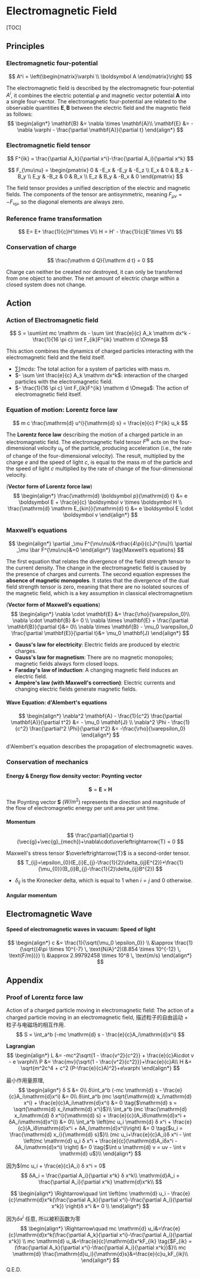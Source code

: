 # Electromagnetic Field

[TOC]

## Principles

### Electromagnetic four-potential

$$
A^i = \left(\begin{matrix}\varphi \\ \boldsymbol A \end{matrix}\right)
$$

The electromagnetic field is described by the electromagnetic four-potential $A^i$, it combines the electric potential $\varphi$ and magnetic vector potential $\boldsymbol A$ into a single four-vector. The electromagnetic four-potential are related to the observable quantities $\boldsymbol E, \boldsymbol B$ between the electric field and the magnetic field as follows:
$$
\begin{align*}
\mathbf{B} &= \nabla \times \mathbf{A}\\
\mathbf{E} &= -\nabla \varphi - \frac{\partial \mathbf{A}}{\partial t}
\end{align*}
$$

### Electromagnetic field tensor

$$
F^{ik} = \frac{\partial A_k}{\partial x^i}-\frac{\partial A_i}{\partial x^k}
$$

$$
F_{\mu\nu} =
\begin{pmatrix}
0 & -E_x & -E_y & -E_z \\
E_x & 0 & B_z & -B_y \\
E_y & -B_z & 0 & B_x \\
E_z & B_y & -B_x & 0
\end{pmatrix}
$$

The field tensor provides a unified description of the electric and magnetic fields. The components of the tensor are antisymmetric, meaning $F_{\mu\nu} = -F_{\nu\mu}$, so the diagonal elements are always zero.

### Reference frame transformation

$$
E= E+ \frac{1}{c}H'\times V\\
H = H' - \frac{1}{c}E'\times V\\
$$

### Conservation of charge

$$
\frac{\mathrm d Q}{\mathrm d t} = 0
$$

Charge can neither be created nor destroyed, it can only be transferred from one object to another. The net amount of electric charge within a closed system does not change.

## Action

###  Action of Electromagnetic field

$$
S = \sum\int mc \mathrm ds - \sum \int \frac{e}{c} A_k \mathrm dx^k - \frac{1}{16 \pi c} \int F_{ik}F^{ik} \mathrm d \Omega
$$

This action combines the dynamics of charged particles interacting with the electromagnetic field and the field itself.

- $\sum\int mc \mathrm ds$: The total action for a system of particles with mass $m$.
- $- \sum \int \frac{e}{c} A_k \mathrm dx^k$: interaction of the charged particles with the electromagnetic field.
- $- \frac{1}{16 \pi c} \int F_{ik}F^{ik} \mathrm d \Omega$: The action of electromagnetic field itself.


### Equation of motion: Lorentz force law

$$
m c \frac{\mathrm{d} u^i}{\mathrm{d} s} = \frac{e}{c} F^{ik} u_k
$$

The **Lorentz force law** describing the motion of a charged particle in an electromagnetic field. The electromagnetic field tensor $F^{ik}$ acts on the four-dimensional velocity $u_k$ of the particle, producing acceleration (i.e., the rate of change of the four-dimensional velocity). The result, multiplied by the charge $e$ and the speed of light $c$, is equal to the mass $m$ of the particle and the speed of light $c$ multiplied by the rate of change of the four-dimensional velocity.

(**Vector form of Lorentz force law**)
$$
\begin{align*}
\frac{\mathrm{d} \boldsymbol p}{\mathrm{d} t} &= e \boldsymbol E + \frac{e}{c} \boldsymbol v \times \boldsymbol H \\
\frac{\mathrm{d} \mathrm E_{kin}}{\mathrm{d} t} &= e \boldsymbol E \cdot \boldsymbol v
\end{align*}
$$


### Maxwell’s equations

$$
\begin{align*}
\partial _\mu F^{\mu\nu}&=\frac{4\pi}{c}J^{\nu}\\
\partial _\mu \bar F^{\mu\nu}&=0  
\end{align*}  \tag{Maxwell’s equations}
$$

The first equation that relates the divergence of the field strength tensor to the current density. The change in the electromagnetic field is caused by the presence of charges and currents. The second equation expresses the **absence of magnetic monopoles**. It states that the divergence of the dual field strength tensor is zero, meaning that there are no isolated sources of the magnetic field, which is a key assumption in classical electromagnetism

(**Vector form of Maxwell’s equations**)
$$
\begin{align*}
\nabla \cdot \mathbf{E} &= \frac{\rho}{\varepsilon_0}\\
\nabla \cdot \mathbf{B} &= 0 \\
\nabla \times \mathbf{E} + \frac{\partial \mathbf{B}}{\partial t}&= 0\\
\nabla \times \mathbf{B} - \mu_0 \varepsilon_0 \frac{\partial \mathbf{E}}{\partial t}&=  \mu_0 \mathbf{J} 
\end{align*}
$$

- **Gauss's law for electricity**: Electric fields are produced by electric charges.
- **Gauss's law for magnetism**: There are no magnetic monopoles; magnetic fields always form closed loops.
- **Faraday's law of induction**: A changing magnetic field induces an electric field.
- **Ampère's law (with Maxwell's correction)**: Electric currents and changing electric fields generate magnetic fields.

#### Wave Equation: d'Alembert's equations

$$
\begin{align*}
\nabla^2 \mathbf{A} - \frac{1}{c^2} \frac{\partial \mathbf{A}}{\partial t^2} &= - \mu_0 \mathbf{J} \\
\nabla^2 \Phi - \frac{1}{c^2} \frac{\partial^2 \Phi}{\partial t^2} &= -\frac{\rho}{\varepsilon_0}
\end{align*}
$$

d'Alembert's equation describes the propagation of electromagnetic waves. 

### Conservation of mechanics


#### Energy & Energy flow density vector: Poynting vector

$$
\boldsymbol S = \boldsymbol E \times \boldsymbol H
$$

The Poynting vector $\boldsymbol S$ ($W/m^2$) represents the direction and magnitude of the flow of electromagnetic energy per unit area per unit time.

#### Momentum

$$
\frac{\partial}{\partial t}(\vec{g}+\vec{g}_{mech})+\nabla\cdot\overleftrightarrow{T} = 0
$$

Maxwell's stress tensor $\overleftrightarrow{T}$ is a second-order tensor.
$$
T_{ij}=\epsilon_{0}(E_{i}E_{j}-\frac{1}{2}\delta_{ij}E^{2})+\frac{1}{\mu_{0}}(B_{i}B_{j}-\frac{1}{2}\delta_{ij}B^{2})
$$

- $\delta_{ij}$ is the Kronecker delta, which is equal to 1 when $i = j$ and 0 otherwise.

#### Angular momentum


## Electromagnetic Wave

#### Speed of electromagnetic waves in vacuum: Speed of light

$$
\begin{align*}
c &= \frac{1}{\sqrt{\mu_0 \epsilon_0}} \\
&\approx \frac{1}{\sqrt{(4\pi \times 10^{-7} \, \text{N/A}^2)(8.854 \times 10^{-12} \, \text{F/m})}} \\
&\approx 2.99792458 \times 10^8 \, \text{m/s}
\end{align*}
$$

## Appendix

### Proof of Lorentz force law
Action of a charged particle moving in electromagnetic field: The action of a charged particle moving in an electromagnetic field, 描述粒子的自由运动 + 粒子与电磁场的相互作用.
$$
S = \int_a^b (-mc \mathrm{d} s - \frac{e}{c}A_i\mathrm{d}x^i)
$$

**Lagrangian**
$$
\begin{align*}
L &= -mc^2\sqrt{1 - \frac{v^2}{c^2}} + \frac{e}{c}A\cdot v - e \varphi\\
P &= \frac{mv}{\sqrt{1 - \frac{v^2}{c^2}}}+\frac{e}{c}A\\
H &= \sqrt{m^2c^4 + c^2 (P-\frac{e}{c}A)^2}+e\varphi
\end{align*}
$$

最小作用量原理, 
$$
\begin{align*}
δ S &= 0\\
δ\int_a^b (-mc \mathrm{d} s - \frac{e}{c}A_i\mathrm{d}x^i) &= 0\\
δ\int_a^b (mc \sqrt{\mathrm{d} x_i\mathrm{d} x^i} + \frac{e}{c}A_i\mathrm{d}x^i) &= 0   \tag{$\mathrm{d} s = \sqrt{\mathrm{d} x_i\mathrm{d} x^i}$}\\
\int_a^b (mc \frac{\mathrm{d} x_i\mathrm{d} δ x^i}{\mathrm{d} s} + \frac{e}{c}(A_iδ\mathrm{d}x^i + δA_i\mathrm{d}x^i)) &= 0\\
\int_a^b \left(mc u_i \mathrm{d} δ x^i + \frac{e}{c}(A_iδ\mathrm{d}x^i + δA_i\mathrm{d}x^i)\right) &= 0 \tag{$u_i = \frac{\mathrm{d} x_i}{\mathrm{d} s}$}\\
(mc u_i+\frac{e}{c}A_i)δ x^i - \int \left(mc \mathrm{d} u_i  δ x^i + \frac{e}{c}(\mathrm{d}A_iδx^i -  δA_i\mathrm{d}x^i) \right) &= 0 \tag{$\int u \mathrm{d} v = uv - \int v \mathrm{d} u$}\\
\end{align*}
$$

因为$(mc u_i + \frac{e}{c}A_i)  δ x^i = 0$
$$
δA_i = \frac{\partial A_i}{\partial x^k} δ x^k\\
\mathrm{d}A_i = \frac{\partial A_i}{\partial x^k} \mathrm{d}x^k\\
$$

$$
\begin{align*}
\Rightarrow\quad \int \left(mc \mathrm{d} u_i - \frac{e}{c}\mathrm{d}x^k(\frac{\partial A_k}{\partial x^i}-\frac{\partial A_i}{\partial x^k}) \right)δ x^i &= 0 \\
\end{align*}
$$

因为$δ x^i$ 任意, 所以被积函数为零
$$
\begin{align*}
\Rightarrow\quad mc \mathrm{d} u_i&=\frac{e}{c}\mathrm{d}x^k(\frac{\partial A_k}{\partial x^i}-\frac{\partial A_i}{\partial x^k}) \\
mc \mathrm{d} u_i&=\frac{e}{c}\mathrm{d}x^kF_{ik} \tag{$F_{ik} = (\frac{\partial A_k}{\partial x^i}-\frac{\partial A_i}{\partial x^k})$}\\
mc \mathrm{d} \frac{\mathrm{d}u_i}{\mathrm{d}s}&=\frac{e}{c}u_kF_{ik}\\
\end{align*}
$$
Q.E.D.

